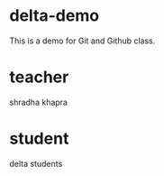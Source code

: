 # delta-demo
This is a demo for Git and Github class.
# teacher
shradha khapra
# student
delta students
